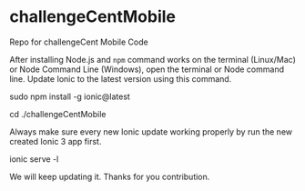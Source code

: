 # challengeCentMobile
Repo for challengeCent Mobile Code

After installing Node.js and `npm` command works on the terminal (Linux/Mac) or Node Command Line (Windows), open the terminal or Node command line. Update Ionic to the latest version using this command.

sudo npm install -g ionic@latest

cd ./challengeCentMobile

Always make sure every new Ionic update working properly by run the new created Ionic 3 app first.

ionic serve -l

We will keep updating it. Thanks for you contribution.


